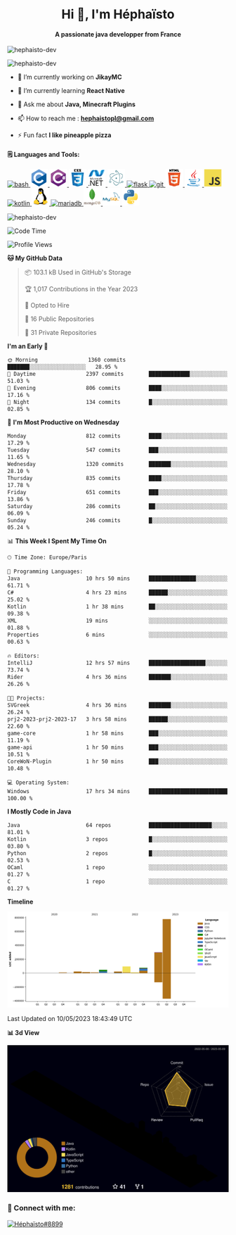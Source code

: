 <h1 align="center">Hi 👋, I'm Héphaïsto</h1>
<h4 align="center">A passionate java developper from France</h4>

<p align="left"> <img src="https://komarev.com/ghpvc/?username=hephaisto-dev&label=Profile%20views&color=0e75b6&style=flat" alt="hephaisto-dev" /> </p>

<img src="https://github-profile-trophy.vercel.app/?username=hephaisto-dev&no-bg=true&theme=algolia&no-frame=true&row=1" alt="hephaisto-dev" />

- 🔭 I’m currently working on **JikayMC**

- 🌱 I’m currently learning **React Native**

- 💬 Ask me about **Java, Minecraft Plugins**

- 📫 How to reach me : **hephaistopl@gmail.com**

- ⚡ Fun fact **I like pineapple pizza**

<h4 align="left">🗒️ Languages and Tools:</h4>
<p align="left"> <a href="https://www.gnu.org/software/bash/" target="_blank" rel="noreferrer"> <img src="https://www.vectorlogo.zone/logos/gnu_bash/gnu_bash-icon.svg" alt="bash" width="40" height="40"/> </a> <a href="https://www.cprogramming.com/" target="_blank" rel="noreferrer"> <img src="https://raw.githubusercontent.com/devicons/devicon/master/icons/c/c-original.svg" alt="c" width="40" height="40"/> </a> <a href="https://www.w3schools.com/cs/" target="_blank" rel="noreferrer"> <img src="https://raw.githubusercontent.com/devicons/devicon/master/icons/csharp/csharp-original.svg" alt="csharp" width="40" height="40"/> </a> <a href="https://www.w3schools.com/css/" target="_blank" rel="noreferrer"> <img src="https://raw.githubusercontent.com/devicons/devicon/master/icons/css3/css3-original-wordmark.svg" alt="css3" width="40" height="40"/> </a> <a href="https://dotnet.microsoft.com/" target="_blank" rel="noreferrer"> <img src="https://raw.githubusercontent.com/devicons/devicon/master/icons/dot-net/dot-net-original-wordmark.svg" alt="dotnet" width="40" height="40"/> </a> <a href="https://www.electronjs.org" target="_blank" rel="noreferrer"> <img src="https://raw.githubusercontent.com/devicons/devicon/master/icons/electron/electron-original.svg" alt="electron" width="40" height="40"/> </a> <a href="https://flask.palletsprojects.com/" target="_blank" rel="noreferrer"> <img src="https://www.vectorlogo.zone/logos/pocoo_flask/pocoo_flask-icon.svg" alt="flask" width="40" height="40"/> </a> <a href="https://git-scm.com/" target="_blank" rel="noreferrer"> <img src="https://www.vectorlogo.zone/logos/git-scm/git-scm-icon.svg" alt="git" width="40" height="40"/> </a> <a href="https://www.w3.org/html/" target="_blank" rel="noreferrer"> <img src="https://raw.githubusercontent.com/devicons/devicon/master/icons/html5/html5-original-wordmark.svg" alt="html5" width="40" height="40"/> </a> <a href="https://www.java.com" target="_blank" rel="noreferrer"> <img src="https://raw.githubusercontent.com/devicons/devicon/master/icons/java/java-original.svg" alt="java" width="40" height="40"/> </a> <a href="https://developer.mozilla.org/en-US/docs/Web/JavaScript" target="_blank" rel="noreferrer"> <img src="https://raw.githubusercontent.com/devicons/devicon/master/icons/javascript/javascript-original.svg" alt="javascript" width="40" height="40"/> </a> <a href="https://kotlinlang.org" target="_blank" rel="noreferrer"> <img src="https://www.vectorlogo.zone/logos/kotlinlang/kotlinlang-icon.svg" alt="kotlin" width="40" height="40"/> </a> <a href="https://www.linux.org/" target="_blank" rel="noreferrer"> <img src="https://raw.githubusercontent.com/devicons/devicon/master/icons/linux/linux-original.svg" alt="linux" width="40" height="40"/> </a> <a href="https://mariadb.org/" target="_blank" rel="noreferrer"> <img src="https://www.vectorlogo.zone/logos/mariadb/mariadb-icon.svg" alt="mariadb" width="40" height="40"/> </a> <a href="https://www.mongodb.com/" target="_blank" rel="noreferrer"> <img src="https://raw.githubusercontent.com/devicons/devicon/master/icons/mongodb/mongodb-original-wordmark.svg" alt="mongodb" width="40" height="40"/> </a> <a href="https://www.mysql.com/" target="_blank" rel="noreferrer"> <img src="https://raw.githubusercontent.com/devicons/devicon/master/icons/mysql/mysql-original-wordmark.svg" alt="mysql" width="40" height="40"/> </a> <a href="https://www.python.org" target="_blank" rel="noreferrer"> <img src="https://raw.githubusercontent.com/devicons/devicon/master/icons/python/python-original.svg" alt="python" width="40" height="40"/> </a> </p>


<p><img align="center" src="https://github-readme-streak-stats.herokuapp.com/?user=hephaisto-dev&theme=transparent" alt="hephaisto-dev" /></p>

<!--START_SECTION:waka-->
![Code Time](http://img.shields.io/badge/Code%20Time-146%20hrs%2023%20mins-blue)

![Profile Views](http://img.shields.io/badge/Profile%20Views-10-blue)

**🐱 My GitHub Data** 

> 📦 103.1 kB Used in GitHub's Storage 
 > 
> 🏆 1,017 Contributions in the Year 2023
 > 
> 💼 Opted to Hire
 > 
> 📜 16 Public Repositories 
 > 
> 🔑 31 Private Repositories 
 > 
**I'm an Early 🐤** 

```text
🌞 Morning                1360 commits        ███████░░░░░░░░░░░░░░░░░░   28.95 % 
🌆 Daytime                2397 commits        █████████████░░░░░░░░░░░░   51.03 % 
🌃 Evening                806 commits         ████░░░░░░░░░░░░░░░░░░░░░   17.16 % 
🌙 Night                  134 commits         █░░░░░░░░░░░░░░░░░░░░░░░░   02.85 % 
```
📅 **I'm Most Productive on Wednesday** 

```text
Monday                   812 commits         ████░░░░░░░░░░░░░░░░░░░░░   17.29 % 
Tuesday                  547 commits         ███░░░░░░░░░░░░░░░░░░░░░░   11.65 % 
Wednesday                1320 commits        ███████░░░░░░░░░░░░░░░░░░   28.10 % 
Thursday                 835 commits         ████░░░░░░░░░░░░░░░░░░░░░   17.78 % 
Friday                   651 commits         ███░░░░░░░░░░░░░░░░░░░░░░   13.86 % 
Saturday                 286 commits         ██░░░░░░░░░░░░░░░░░░░░░░░   06.09 % 
Sunday                   246 commits         █░░░░░░░░░░░░░░░░░░░░░░░░   05.24 % 
```


📊 **This Week I Spent My Time On** 

```text
🕑︎ Time Zone: Europe/Paris

💬 Programming Languages: 
Java                     10 hrs 50 mins      ███████████████░░░░░░░░░░   61.71 % 
C#                       4 hrs 23 mins       ██████░░░░░░░░░░░░░░░░░░░   25.02 % 
Kotlin                   1 hr 38 mins        ██░░░░░░░░░░░░░░░░░░░░░░░   09.38 % 
XML                      19 mins             ░░░░░░░░░░░░░░░░░░░░░░░░░   01.88 % 
Properties               6 mins              ░░░░░░░░░░░░░░░░░░░░░░░░░   00.63 % 

🔥 Editors: 
IntelliJ                 12 hrs 57 mins      ██████████████████░░░░░░░   73.74 % 
Rider                    4 hrs 36 mins       ███████░░░░░░░░░░░░░░░░░░   26.26 % 

🐱‍💻 Projects: 
SVGreek                  4 hrs 36 mins       ███████░░░░░░░░░░░░░░░░░░   26.24 % 
prj2-2023-prj2-2023-17   3 hrs 58 mins       ██████░░░░░░░░░░░░░░░░░░░   22.60 % 
game-core                1 hr 58 mins        ███░░░░░░░░░░░░░░░░░░░░░░   11.19 % 
game-api                 1 hr 50 mins        ███░░░░░░░░░░░░░░░░░░░░░░   10.51 % 
CoreWoN-Plugin           1 hr 50 mins        ███░░░░░░░░░░░░░░░░░░░░░░   10.48 % 

💻 Operating System: 
Windows                  17 hrs 34 mins      █████████████████████████   100.00 % 
```

**I Mostly Code in Java** 

```text
Java                     64 repos            ████████████████████░░░░░   81.01 % 
Kotlin                   3 repos             █░░░░░░░░░░░░░░░░░░░░░░░░   03.80 % 
Python                   2 repos             █░░░░░░░░░░░░░░░░░░░░░░░░   02.53 % 
OCaml                    1 repo              ░░░░░░░░░░░░░░░░░░░░░░░░░   01.27 % 
C                        1 repo              ░░░░░░░░░░░░░░░░░░░░░░░░░   01.27 % 
```



**Timeline**

![Lines of Code chart](https://raw.githubusercontent.com/Hephaisto-dev/Hephaisto-dev/main/assets/bar_graph.png)


 Last Updated on 10/05/2023 18:43:49 UTC
<!--END_SECTION:waka-->
**📊 3d View**

![3d chart](https://github.com/Hephaisto-dev/Hephaisto-dev/blob/main/profile-3d-contrib/profile-night-rainbow.svg)

<h3 align="left">🤝 Connect with me:</h3>
<p align="left">
<a href="https://discord.gg/Héphaïsto#8899" target="blank"><img align="center" src="https://raw.githubusercontent.com/rahuldkjain/github-profile-readme-generator/master/src/images/icons/Social/discord.svg" alt="Héphaïsto#8899" height="30" width="40" /></a>
</p>

